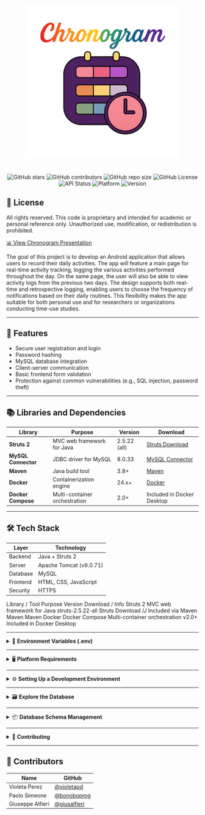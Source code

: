 <p align="center">
  <img src="docs/Logo.png" alt="Chronogram Title" width="400"/>
</p>


<p align="center" style="margin-top: 40px;">
    <img src="https://img.shields.io/github/stars/bonoboprog/Chronogram?style=plastic&color=FF2E2E&labelColor=2d0052" alt="GitHub stars">         <!-- Rosso -->
    <img src="https://img.shields.io/github/contributors/bonoboprog/Chronogram?style=plastic&color=FF7F00&labelColor=2d0052" alt="GitHub contributors"> <!-- Arancione -->
    <img src="https://img.shields.io/github/repo-size/bonoboprog/Chronogram?style=plastic&color=FFFF33&labelColor=2d0052" alt="GitHub repo size">  <!-- Giallo -->
    <img src="https://img.shields.io/github/license/bonoboprog/Chronogram?style=plastic&color=33FF33&labelColor=2d0052" alt="GitHub License">     <!-- Verde -->
    <img src="https://img.shields.io/badge/API%20Status-stable-33CCFF?style=plastic&labelColor=2d0052" alt="API Status">                          <!-- Azzurro -->
    <img src="https://img.shields.io/badge/Platform-Android-6666FF?style=plastic&labelColor=2d0052" alt="Platform">                               <!-- Blu -->
    <img src="https://img.shields.io/badge/Version-1.0.0-CC66FF?style=plastic&labelColor=2d0052" alt="Version">                                   <!-- Viola -->
</p>









## 💼 License

All rights reserved.
This code is proprietary and intended for academic or personal reference only.
Unauthorized use, modification, or redistribution is prohibited.

[📊 View Chronogram Presentation](https://docs.google.com/presentation/d/14NgOd5NSt-bIzUknydG7A0ilcgBkQL68LGOZmH8EEhI/edit?slide=id.g35803e53045_1_16)

The goal of this project is to develop an Android application that allows users to record their daily activities. The app will feature a main page for real-time activity tracking, logging the various activities performed throughout the day. On the same page, the user will also be able to view activity logs from the previous two days. The design supports both real-time and retrospective logging, enabling users to choose the frequency of notifications based on their daily routines. This flexibility makes the app suitable for both personal use and for researchers or organizations conducting time-use studies.

---

## 🚀 Features

* Secure user registration and login
* Password hashing
* MySQL database integration
* Client-server communication
* Basic frontend form validation
* Protection against common vulnerabilities (e.g., SQL injection, password theft)

---

## 📚 Libraries and Dependencies

| **Library**         | **Purpose**                   | **Version**  | **Download**                                                      |
| ------------------- | ----------------------------- | ------------ | ----------------------------------------------------------------- |
| **Struts 2**        | MVC web framework for Java    | 2.5.22 (all) | [Struts Download](https://archive.apache.org/dist/struts/2.5.22/) |
| **MySQL Connector** | JDBC driver for MySQL         | 8.0.33       | [MySQL Connector](https://dev.mysql.com/downloads/connector/j/)   |
| **Maven**           | Java build tool               | 3.8+         | [Maven](https://maven.apache.org/)                                |
| **Docker**          | Containerization engine       | 24.x+        | [Docker](https://www.docker.com/)                                 |
| **Docker Compose**  | Multi-container orchestration | 2.0+         | Included in Docker Desktop                                        |

---

## 🛠️ Tech Stack

| Layer    | Technology              |
| -------- | ----------------------- |
| Backend  | Java + Struts 2         |
| Server   | Apache Tomcat (v9.0.71) |
| Database | MySQL                   |
| Frontend | HTML, CSS, JavaScript   |
| Security | HTTPS                   |

Library / Tool	Purpose	Version	Download / Info
Struts 2	MVC web framework for Java	struts-2.5.22-all	Struts Download
/J		Included via Maven
Maven			Maven
			Docker
Docker Compose	Multi-container orchestration	v2.0+	Included in Docker Desktop

---
<details>
<summary>🔐 <strong>Environment Variables (.env)</strong></summary>

> [!IMPORTANT]
> ⚠️ **Make sure all `.env` files are saved with LF (Unix-style) line endings — especially after each edit.**  
> On Windows, you can switch from `CRLF` to `LF` in the bottom-right corner of editors like VS Code.  
> This prevents parsing issues in Docker, Node, and other tools.


The project uses two environment configuration files that look like these:



### 1. Root `.env` (Backend Configuration)
Located in the project root folder:

```env
# Database
MYSQL_ROOT_PASSWORD=your_root_password
MYSQL_DATABASE=chronogram
MYSQL_USER=chronouser
MYSQL_PASSWORD=your_db_password
# API Keys
LLM_API_KEY=your_openrouter_api_key
# Email
MAIL_HOST=smtp.gmail.com
MAIL_PORT=587
MAIL_USER=your_email@gmail.com
MAIL_PASSWORD=your_app_password
# Security
JWT_SECRET_KEY=your_jwt_secret_key
APP_CANONICAL_URL=http://localhost:8100
```

### 2. Front `.env` (Frontend Configuration)

Located in /frontend folder

```env
VITE_API_BASE_URL=https://your-ngrok-subdomain.ngrok-free.app/chronogram
```
</details>

---
<details>
<summary>🖥️ <strong>Platform Requirements</strong></summary>

To ensure smooth setup and compatibility, the project is intended to be run as follows:

- **Frontend (Ionic)**: Developed and tested on **Windows**  
  You should run the Ionic CLI (`ionic serve`) and perform all frontend development in a **Windows environment**.

- **Backend (Docker, MySQL, Tomcat, ngrok, setup scripts)**: Run on **Linux** or a **Linux virtual machine**  
  All backend services — including Docker containers (MySQL, Tomcat), ngrok, and setup scripts like `setup_fresh_backend.sh` and `refresh_tomcat_server.sh` — must be executed in a **native Linux environment** or **Linux virtual machine** for proper compatibility and reliability.

> [!Important]
> The backend **has not been tested on WSL2** (Windows Subsystem for Linux). Its compatibility is currently unknown, so it is **not recommended** to use WSL2 for backend development.

</details>

---

<details>
<summary>⚙️ <strong>Setting Up a Development Environment</strong></summary>

0. **Install Backend Environment (on Windows)**

   These are required globally on your Linux system before launching the app in the forntend in Windows.

   ````bash
	# --- Java 11+ ---
	sudo apt update
	sudo apt install openjdk-11-jdk

	# Verify Java version
	java -version

	# --- Maven ---
	sudo apt install maven

	# Verify Maven version
	mvn -v

	# --- Node.js (v18.x recommended) ---
	# Use Node Version Manager (nvm) to install/manage Node versions
	curl -o- [https://raw.githubusercontent.com/nvm-sh/nvm/v0.39.3/install.sh](https://raw.githubusercontent.com/nvm-sh/nvm/v0.39.3/install.sh) | bash
	source ~/.bashrc
	nvm install 18
	nvm use 18

	# Verify Node.js and npm
	node -v
	npm -v

	# --- Docker + Docker Compose ---
	docker -v
	docker compose version

   ````

1. **Install Frontend Environment (on Windows)**

   This section sets up the frontend development environment on **Windows**, including Node.js via `fnm` (Fast Node Manager) and the Ionic CLI.

   > ⚠️ The frontend must be developed on **Windows**, and Node.js should be installed using `fnm`, as recommended by the official Node.js documentation for Windows.

   ````powershell
   # --- Install fnm (Fast Node Manager) ---
   # Open PowerShell or Windows Terminal and run:
   iwr -useb https://fnm.vercel.app/install | iex

   # After installation, restart the terminal or run:
   refreshenv

   # --- Install Node.js (v18.x recommended) ---
   fnm install 18
   fnm use 18
   fnm default 18

   # Verify Node.js and npm
   node -v
   npm -v

   # --- Install Ionic CLI globally ---
   npm install -g @ionic/cli

   # Verify Ionic version
   ionic -v


2. **Clone the repository**

   ```bash
   git clone https://github.com/bonoboprog/Chronogram.git
   cd Chronogram
   ```
   

2. **Install ngrok on Linux and start a tunnel**

   Install ngrok via Apt with the following command:


   ```bash
	curl -sSL https://ngrok-agent.s3.amazonaws.com/ngrok.asc \
  	  | sudo tee /etc/apt/trusted.gpg.d/ngrok.asc >/dev/null \
  	  && echo "deb https://ngrok-agent.s3.amazonaws.com buster main" \
  	  | sudo tee /etc/apt/sources.list.d/ngrok.list \
          && sudo apt update \
          && sudo apt install ngrok
   ```

   Add your authtoken (If you don’t have an authtoken then [Sign up](https://dashboard.ngrok.com/signup) for a free account).

   ```bash
   ngrok config add-authtoken <YOUR_NGROK_AUTHTOKEN>
   ```
   
   Start an endpoint:

   ```bash
   ngrok http 80
   ```

4. **Start backend environment on Linux**

   ```bash
   ./setup_fresh_backend.sh
   ```

    This script will:

    - Stop and remove old containers
    - Build the backend (`build.sh`)
    - Start MySQL and Tomcat
    - Initialize the database with `schema.sql`

5. **Refresh backend after making code changes**

   ```bash
   ./refresh_tomcat_server.sh
   ```

6. **Set up the LLM with your API key 🔑**

   1. Go to [https://openrouter.ai](https://openrouter.ai)
   2. Click **Sign In** in the top-right corner and log in (you can use GitHub, Google, etc.)
   3. Go to the [API Keys Dashboard](https://openrouter.ai/keys)
   4. Click **"Create new key"**
   5. Copy your newly generated key
   6. Paste it into your `.env` file as follows:

      ```env
      LLM_API_KEY=your_openrouter_key_here
      ```

7. **Launch the app frontend in Windows**

   Open a terminal window — preferably the **integrated terminal** of your favorite IDE — and navigate to the `frontend/` folder located in the project root. Then run:

   ```bash
   ionic build
   ionic serve
   ```
   



8. **Connect to MySQL container from Windows (e.g., using MySQL Workbench)**

   If you want to inspect or manage the backend MySQL database from **Windows**, you can connect to the running MySQL container using tools like **MySQL Workbench**.

   The MySQL container exposes the **default MySQL port 3306** to the host, making it accessible from Windows as long as the Docker host is reachable (e.g., if running on a local Linux VM with bridged or host networking).

   #### ✅ Steps:

   1. Open **MySQL Workbench** on Windows.
   2. Create a **new connection** with the following settings:
      - **Hostname**: IP address or hostname of the Linux VM (e.g., `192.168.x.x`)
      - **Port**: `3306`
      - **Username**: use the `MYSQL_USER` defined in the backend `.env` file
      - **Password**: use the corresponding `MYSQL_PASSWORD` (check "Store in Vault…" if desired)
   3. Test the connection and save.

   > 💡 You can find the database name in the `.env` file under `MYSQL_DATABASE`.

   > ⚠️ Make sure the container is up and that the port `3306` is properly published in `docker-compose.yml`, e.g.:
   > ```yaml
   > ports:
   >   - "3306:3306"
   > ```

   > 🔐 Ensure no firewall or network rule is blocking the connection between Windows and the Linux host.
</details>

---

<details> 
<summary>🗃️ <strong>Explore the Database</strong></summary>


 1. **Access via terminal:**

    ```bash
    docker exec -it chronogram-mysql mysql -u chronouser -pchronopass chronogram
    ```

 2. **Verify the tables:**

    ```bash
    SHOW TABLES;
    DESCRIBE nome_tabella;
    ```

</details>

---

<details>
<summary>📦 <strong>Database Schema Management</strong></summary>

1. **After making EER/Workbench changes → forward engineer into MySQL container**

2. **Export the schema**

   ```bash
   ./export_schema.sh
   ```

3. **Version the schema**

   ```bash
   git add docker/init/schema.sql
   git commit -m "🔄 DB structure updated"
   git push
   ```

> \[!IMPORTANT]
> ⚠️ The `setup_fresh_backend.sh` script automatically loads `schema.sql` only on the first startup (empty volume).
>
> To force a reset:
>
> ```bash
> docker compose down -v
> ./setup_fresh_backend.sh
> ```
</details>

---

<details>
<summary>🤝 <strong>Contributing</strong></summary>

Each contributor can:

```bash
git clone ...
./dev_setup.sh
```

Then contribute to:

* Backend (Java)
* Frontend (/mobile)
* Schema DB (`export_schema.sh`)

> \[!NOTE]
> 🧠 Note: The `schema.sql` file is the single source of truth for the database!
</details>

---

## 👥 Contributors

| Name             | GitHub                                         |
| ---------------- | ---------------------------------------------- |
| Violeta Perez    | [@violetapd](https://github.com/violetapd)     |
| Paolo Simeone    | [@bonoboprog](https://github.com/bonoboprog)   |
| Giuseppe Alfieri | [@giusalfieri](https://github.com/giusalfieri) |

